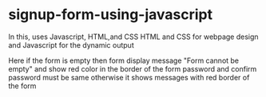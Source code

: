 # signup-form-using-javascript

In this, uses Javascript, HTML,and CSS 
HTML and CSS for webpage design and Javascript for the dynamic output

Here if the form is empty then form display message "Form cannot be empty" and show red color in the border of the form
password and confirm password must be same otherwise it shows messages with red border of the form
